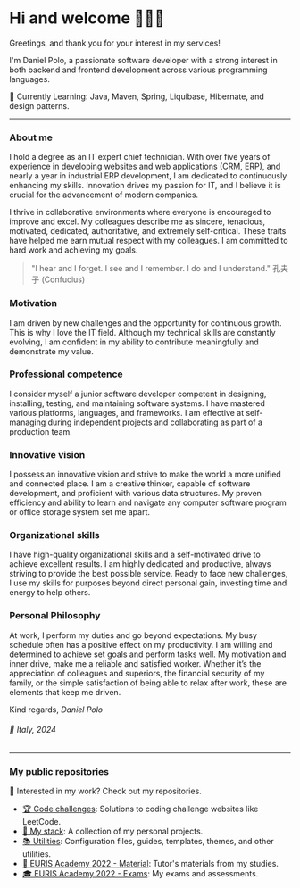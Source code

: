# Hi and welcome 👋👨‍💻
Greetings, and thank you for your interest in my services! 

I'm Daniel Polo, a passionate software developer with a strong interest in both backend and frontend development across various programming languages.

🌱 Currently Learning: Java, Maven, Spring, Liquibase, Hibernate, and design patterns.

---

### About me
I hold a degree as an IT expert chief technician. With over five years of experience in developing websites and web applications (CRM, ERP), and nearly a year in industrial ERP development, I am dedicated to continuously enhancing my skills. Innovation drives my passion for IT, and I believe it is crucial for the advancement of modern companies.

I thrive in collaborative environments where everyone is encouraged to improve and excel. My colleagues describe me as sincere, tenacious, motivated, dedicated, authoritative, and extremely self-critical. These traits have helped me earn mutual respect with my colleagues. I am committed to hard work and achieving my goals.

> "I hear and I forget. I see and I remember. I do and I understand." 孔夫子 (Confucius)

### Motivation
I am driven by new challenges and the opportunity for continuous growth. This is why I love the IT field. Although my technical skills are constantly evolving, I am confident in my ability to contribute meaningfully and demonstrate my value.

### Professional competence
I consider myself a junior software developer competent in designing, installing, testing, and maintaining software systems. I have mastered various platforms, languages, and frameworks. I am effective at self-managing during independent projects and collaborating as part of a production team.

### Innovative vision
I possess an innovative vision and strive to make the world a more unified and connected place. I am a creative thinker, capable of software development, and proficient with various data structures. My proven efficiency and ability to learn and navigate any computer software program or office storage system set me apart.

### Organizational skills
I have high-quality organizational skills and a self-motivated drive to achieve excellent results. I am highly dedicated and productive, always striving to provide the best possible service. Ready to face new challenges, I use my skills for purposes beyond direct personal gain, investing time and energy to help others.

### Personal Philosophy
At work, I perform my duties and go beyond expectations. My busy schedule often has a positive effect on my productivity. I am willing and determined to achieve set goals and perform tasks well. My motivation and inner drive, make me a reliable and satisfied worker. Whether it’s the appreciation of colleagues and superiors, the financial security of my family, or the simple satisfaction of being able to relax after work, these are elements that keep me driven.

Kind regards,
*Daniel Polo*

###### 📍 Italy, 2024

---

### My public repositories
🧩 Interested in my work? Check out my repositories.
- [🏆 Code challenges](https://github.com/stars/danielPoloWork/lists/code-challenges): Solutions to coding challenge websites like LeetCode.
- [🚀 My stack](https://github.com/stars/danielPoloWork/lists/my-stack): A collection of my personal projects.
- [📚 Utilities](https://github.com/stars/danielPoloWork/lists/utilities): Configuration files, guides, templates, themes, and other utilities.
- [📙 EURIS Academy 2022 - Material](https://github.com/stars/danielPoloWork/lists/euris-academy-2022-material): Tutor's materials from my studies.
- [🎓 EURIS Academy 2022 - Exams](https://github.com/stars/danielPoloWork/lists/euris-academy-2022-exams): My exams and assessments.
